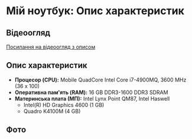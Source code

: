 # Мій ноутбук: Опис характеристик

## Відеоогляд
[Посилання на відеоогляд з описом](https://youtu.be/MvYyPmF05BA?si=Ei5cqRTS7d6eWCx4)

## Опис характеристик
- **Процесор (CPU):** Mobile QuadCore Intel Core i7-4900MQ, 3600 MHz (36 x 100)
- **Оперативна пам'ять (RAM):** 16 GB DDR3-1600 DDR3 SDRAM
- **Материнська плата (МП):** Intel Lynx Point QM87, Intel Haswell
  - Intel(R) HD Graphics 4600 (1 GB)
  - Quadro K4100M (4 GB)

## Фото

